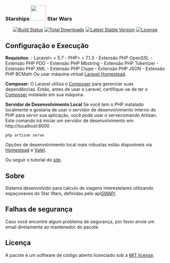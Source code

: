 <h3> Starships <img src="https://image.flaticon.com/icons/png/512/86/86580.png" width="48" height="48"> Star Wars</h3>

<p align="center">
<a href="https://travis-ci.org/laravel/framework"><img src="https://travis-ci.org/laravel/framework.svg" alt="Build Status"></a>
<a href="https://packagist.org/packages/laravel/framework"><img src="https://poser.pugx.org/laravel/framework/d/total.svg" alt="Total Downloads"></a>
<a href="https://packagist.org/packages/laravel/framework"><img src="https://poser.pugx.org/laravel/framework/v/stable.svg" alt="Latest Stable Version"></a>
<a href="https://packagist.org/packages/laravel/framework"><img src="https://poser.pugx.org/laravel/framework/license.svg" alt="License"></a>
</p>

## Configuração e Execução

**Requisitos**:
	- Laravel> = 5.7
	- PHP> = 7.1.3
	- Extensão PHP OpenSSL
	- Extensão PHP PDO
	- Extensão PHP Mbstring
	- Extensão PHP Tokenizer
	- Extensão PHP XML
	- Extensão PHP Ctype
	- Extensão PHP JSON
	- Extensão PHP BCMath
	Ou usar máquina virtual [Laravel Homestead](https://laravel.com/docs/5.7/homestead).

**Composer**:
O Laravel utiliza o [Composer](https://getcomposer.org/) para gerenciar suas dependências. Então, antes de usar o Laravel, certifique-se de ter o [Composer](https://getcomposer.org/) instalado em sua máquina.

**Servidor de Desenvolvimento Local**
Se você tem o PHP instalado localmente e gostaria de usar o servidor de desenvolvimento interno do PHP para servir sua aplicação, você pode usar o servecomando Artisan. Este comando irá iniciar um servidor de desenvolvimento em: http://localhost:8000

	php artisan serve
	
Opções de desenvolvimento local mais robustas estão disponíveis via [Homestead](https://laravel.com/docs/5.7/homestead) e [Valet](https://laravel.com/docs/5.7/valet).


Ou seguir o tutorial do [site](https://laravel.com/docs/5.7#installation).

## Sobre

Sistema desenvolvido para calculo de viagens interestelares utilizando espaçonaves do Star Wars, definidas pelo api[SWAPI](https://swapi.co/api/starships).

## Falhas de segurança

Caso você encontre algum problema de segurança, por favor envie um email diretamente ao mantenedor do pacote.

## Licença

A pacote é um software de código aberto licenciado sob a [MIT license](https://opensource.org/licenses/MIT).